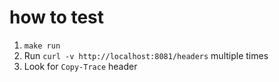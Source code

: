 # how to test

1. `make run`
2. Run `curl -v http://localhost:8081/headers` multiple times
3. Look for `Copy-Trace` header
